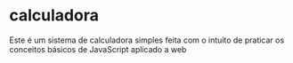 # calculadora
Este é um sistema de calculadora simples feita com o intuito de praticar os conceitos básicos de JavaScript aplicado a web
